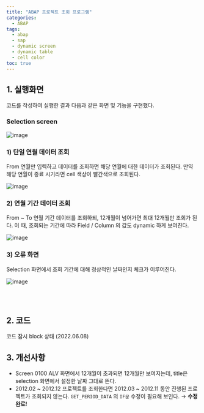 ```yaml
---
title: "ABAP 프로젝트 조회 프로그램"
categories: 
  - ABAP
tags:
  - abap
  - sap
  - dynamic screen
  - dynamic table
  - cell color
toc: true
---
```


## 1. 실행화면

코드를 작성하여 실행한 결과 다음과 같은 화면 및 기능을 구현했다. 

### Selection screen

![image](https://user-images.githubusercontent.com/58674365/103200687-59938f80-4931-11eb-84b0-bab5c61fb9ca.png)<br>

### 1) 단일 연월 데이터 조회

From 연월만 입력하고 데이터를 조회하면 해당 연월에 대한 데이터가 조회된다. 만약 해당 연월이 종료 시기라면 cell 색상이 빨간색으로 조회된다. 

![image](https://user-images.githubusercontent.com/58674365/103200736-83e54d00-4931-11eb-9699-53ba793c0cef.png)<br>

### 2) 연월 기간 데이터 조회

From ~ To 연월 기간 데이터를 조회하되, 12개월이 넘어가면 최대 12개월만 조회가 된다. 이 때, 조회되는 기간에 따라 Field / Column 의 값도 dynamic 하게 보여진다. 

![image](https://user-images.githubusercontent.com/58674365/103200751-8cd61e80-4931-11eb-9727-ee4c2e54df7a.png)<br>

### 3) 오류 화면

Selection 화면에서 조회 기간에 대해 정상적인 날짜인지 체크가 이루어진다. 

![image](https://user-images.githubusercontent.com/58674365/103200765-96f81d00-4931-11eb-9e76-5c221a4932bc.png)

<br><br>

## 2. 코드
코드 잠시 block 상태 (2022.06.08)

## 3. 개선사항

- Screen 0100 ALV 화면에서 12개월이 초과되면 12개월만 보여지는데, title은 selection 화면에서 설정한 날짜 그대로 뜬다.  
- 2012.02 ~ 2012.12 프로젝트를 조회한다면 2012.03 ~ 2012.11 동안 진행된 프로젝트가 조회되지 않는다. `GET_PERIOD_DATA` 의 `IF문` 수정이 필요해 보인다.  → **수정완료!**
